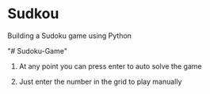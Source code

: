 # Sudkou
Building a Sudoku game using Python

"# Sudoku-Game" 

1. At any point you can press enter to auto solve the game
 
2. Just enter the number in the grid to play manually
 
